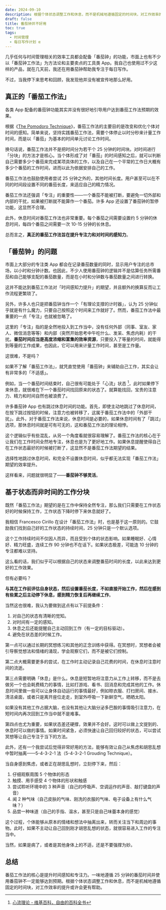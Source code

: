 ```yaml
---
date: 2024-09-10
description: 根据个体状态调整工作和休息，而不是机械地遵循固定的时间块，对工作效率的提升或许会更有帮助。
draft: false
title: 番茄钟并不好用
toc: true
tags:
  - 时间管理
  - 每日写作计划 α
---
```


几乎任何与时间管理相关的效率工具都会配备「番茄钟」的功能，市面上也有不少以「番茄钟工作法」为方法论和主要卖点的工具类 App。我自己也使用过不少这样的产品，就在几天前，我还在用番茄钟帮助我专注于每日写作。

不过，当我停下来思考和回顾，我发现他并没有被宣传地那么好用。

## 真正的「番茄工作法」

各类 App 配备的番茄钟功能其实并没有很好地引导用户达到番茄工作法预期的效果。

根据《[The Pomodoro Technique](https://web.archive.org/web/20131111142159/http://baomee.info/pdf/technique/1.pdf)》，番茄工作法的主要目的是改变和优化个体对时间的感知。简单来说，坚持实践番茄工作法，需要个体停止以时分秒来计量工作时间，而是以「番茄」为基本的时间单元讨论工作时间。

换句话说，番茄工作法并不是把时间分为若干个 25 分钟的时间块。对时间进行「分块」的方法才是核心。当个体形成了对「番茄」的时间感知之后，就可以判断自己需要多少个番茄来完成某项具体的工作，以及自己在一个平常的工作日大概有多少个番茄的工作时间，进而以此为依据安排自己的工作。

番茄工作法也鼓励使用者尝试 25 分钟之外的，其他时间长度。用户甚至可以在不同的时间段设置不同的番茄长度，来适应自己的精力情况。

番茄工作法还强调「专注」的重要性——一个番茄不能被打断，要避免一切外部和内部的干扰，如果被打断就不能算作一个番茄。许多 App 还设置了番茄钟的暂停功能，这显然不合理。

此外，休息时间对番茄工作法也非常重要。每个番茄之间需要设置约 5 分钟的休息时间，每四个番茄之间需要一次 10-15 分钟的长休息。

总而言之，**真正的番茄工作法旨在提升专注力和对时间的感知力**。

## 「番茄钟」的问题

市面上大部分的专注类 App 都会在记录番茄数量的同时，显示用户专注的总市场，以小时和分钟计数。也因此，不少人使用番茄钟的逻辑并不是估算任务所需番茄和自己能够支配的番茄数量，而是在小时和分钟数与番茄数量之间进行转换。

这并不能达到番茄工作法对「时间感知力提升」的期望，并且额外的换算反而让工作流程更繁琐了。

另外，许多人也只是把番茄钟当作一个「有理论支撑的计时器」，认为 25 分钟似乎就是有什么魔力，只要自己按照这个时间来工作就好了。然而，番茄工作法中最重要的一点「专注」也就被忽略了。

这里的「专注」指的是全然地投入到工作当中，没有任何外部（同事、室友、家人、微信消息等等）和内部（突然开始思考中午吃什么、发呆、焦虑内耗）的干扰。**番茄时间应当是高度浓缩和富集的效率资源**，只要投入了等量的时间，就能得到等量的工作成果，也因此，它可以用来计量工作时间，甚至是工作量。

这很难，不是吗？

如果不了解「番茄工作法」，就凭直觉使用「番茄钟」来辅助自己工作，其实会让有非常多的「不适感」。

例如，当一个番茄时间结束时，自己很有可能处于「心流」状态 [^1]，此时如果停下来休息，就很难在下一个番茄时间找回原来的状态了。就算能找回，宝贵的注意力、精力和时间自然也被浪费了。

许多番茄钟 App 也有跳过休息时间的功能。首先，即使主动地跳过了休息时间，在按下跳过按钮的时候，注意力也被转移了，这属于番茄工作法中的「外部干扰」。此外，对于番茄工作法来说，休息时间是必要的，如果休息时间有了「跳过」选项，那休息时间就是可有可无的，这和番茄工作法的理论相悖。

这个逻辑似乎有些混乱，从另一个角度看就很容易理解了。番茄工作法的核心在于让我们在工作时间全然地专注，休息也是为了更好地工作。如果休息提醒使得自己在工作状态最好的时候被打断了，这显然不是番茄工作法期望的结果。

选择性地跳过休息时间，和完全不设置休息时间，似乎都无法实现「番茄工作法」期望的效率提升。

这样看来，问题就很明显了——**番茄钟不够灵活**。

## 基于状态而非时间的工作分块

既然「番茄工作法」期望的是在工作中保持全然专注，那么我们只需要在工作状态好的时候保持工作，工作状态下降时停下来休息就好了。

我相信 Francesco Cirillo 在设计「番茄工作法」时，也是基于这一原则的。它鼓励我们找到自己好的工作状态的持续时间，25 分钟只是一个默认选项。

这个工作持续时间不仅因人而异，而且受到个体的状态影响。如果睡眠好、心情好、精力旺盛，连续工作 90 分钟也不在话下。如果状态极差，可能连 10 分钟的专注都难以坚持。

这么看的话，我们似乎可以根据自己的状态来调整番茄时间的长度，以此来达到更好的工作效果。

但有必要吗？

**与其在工作前评估自身状态，然后设置番茄长度，不如直接开始工作，然后在感到有些累之后主动停下休息，感到精力恢复后再继续工作**。

当然这也很难，我认为要做到这点有以下前提条件：

1. 对自己的状态有清晰的觉知。
2. 对时间有一定的感知。
3. 休息之后还能提醒自己主动回到工作（有一定的目标驱动）。
4. 避免在状态差的时候工作。

第一点可以通过长期的冥想练习和其他的正念训练中获得。在冥想时，冥想者会被引导察觉想法和情绪的涌现，学会观察它们，而不是被它们控制。

第二点大概需要更多的尝试，在工作时主动记录自己花费的时间，在休息时注意时间的流逝。

第三点需要明确「休息」是什么。休息是短暂地将注意力从工作上转移，而不是去做另一个也会耗费精力的事情，比如打游戏、看书、回消息和完成其他的工作。休息时间里做一些可以让身体自动运行的事情最好，例如晾衣服、打扫房间、接水、清洁桌面，或者只是离开座位走走，到室外呼吸一下新鲜空气，晒晒太阳。

如果没有其他工作占据大脑，也没有其他让大脑分泌多巴胺的事情吸引注意力，在短时间内再次回到工作当中就不是难事。

第四点也尤为重要，如果状态差还硬撑，效果并不会好。这时可以做上文提到的、休息时可以做的事情。如果时间紧急，必须快速让自己回归较好的状态，可以尝试冥想等让自己专注于当下的方法。

此外，还有一个我尝试后觉得非常好用的方法，能够有效让自己从焦虑和胡思乱想中暂时抽离——5-4-3-2-1 法（5-4-3-2-1 Grouding Technique）。

当自身感到焦虑，或者正在胡思乱想时，立刻停下来，然后：

1. 仔细观察周围 5 个物体的形态
2. 触摸、用手感受 4 个物体的形状和触感
3. 尝试聆听环境中的 3 种声音（自己的呼吸声、空调运作的声音、敲打键盘的声音）
4. 闻 2 种气味（自己皮肤的气味、刚洗的衣服的气味、电子设备上有什么气味？）
5. 品尝一种味道（自己的手指、温水，甚至只是自己味蕾本身的感觉）

这个过程，个体能够从原本的情绪和想法中抽离出来，转而关注当下和周边的事物。此时，如果不主动让自己回到刚才胡思乱想的状态，就很容易进入工作的专注当中。

当然，如果是病了，或者是其他身体上的不适，还是不要强撑为妙。

## 总结

番茄工作法的核心是提升时间感知和专注力。一味地遵循 25 分钟的番茄时间并使用番茄钟不一定能够达到预期。根据个体状态调整工作和休息，而不是机械地遵循固定的时间块，对工作效率的提升或许会更有帮助。

[^1]: [心流理论 - 维基百科，自由的百科全书](https://zh.wikipedia.org/zh-cn/%E5%BF%83%E6%B5%81%E7%90%86%E8%AB%96)
